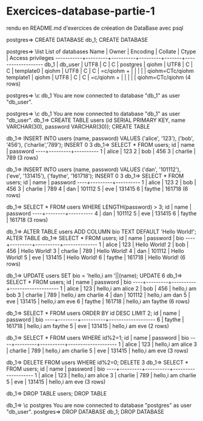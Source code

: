 # Exercices-database-partie-1
rendu en README.md d'exercices de créeation de DataBase avec psql


postgres=> CREATE DATABASE db_1;
CREATE DATABASE

postgres=> \list
                          List of databases
   Name    |  Owner  | Encoding | Collate | Ctype | Access privileges
-----------+---------+----------+---------+-------+-------------------
 db_1      | db_user | UTF8     | C       | C     |
 postgres  | qiohm   | UTF8     | C       | C     |
 template0 | qiohm   | UTF8     | C       | C     | =c/qiohm         +
           |         |          |         |       | qiohm=CTc/qiohm
 template1 | qiohm   | UTF8     | C       | C     | =c/qiohm         +
           |         |          |         |       | qiohm=CTc/qiohm
(4 rows)

postgres=> \c db_1
You are now connected to database "db_1" as user "db_user".


postgres=> \c db_1
You are now connected to database "db_1" as user "db_user".
db_1=> CREATE TABLE users (id SERIAL PRIMARY KEY, name VARCHAR(30), password VARCHAR(30));
CREATE TABLE

db_1=> INSERT INTO users (name, password) VALUES ('alice', '123'), ('bob', '456'), ('charlie','789');
INSERT 0 3
db_1=> SELECT * FROM users;
 id |  name   | password
----+---------+----------
  1 | alice   | 123
  2 | bob     | 456
  3 | charlie | 789
(3 rows)

db_1=> INSERT INTO users (name, password) VALUES ('dan', '101112'), ('eve', '131415'), ('faythe', '161718');
INSERT 0 3
db_1=> SELECT * FROM users;
 id |  name   | password
----+---------+----------
  1 | alice   | 123
  2 | bob     | 456
  3 | charlie | 789
  4 | dan     | 101112
  5 | eve     | 131415
  6 | faythe  | 161718
(6 rows)

db_1=> SELECT * FROM users WHERE LENGTH(password) > 3;
 id |  name  | password
----+--------+----------
  4 | dan    | 101112
  5 | eve    | 131415
  6 | faythe | 161718
(3 rows)

db_1=> ALTER TABLE users ADD COLUMN bio TEXT DEFAULT 'Hello World!';
ALTER TABLE
db_1=> SELECT * FROM users;
 id |  name   | password |     bio
----+---------+----------+--------------
  1 | alice   | 123      | Hello World!
  2 | bob     | 456      | Hello World!
  3 | charlie | 789      | Hello World!
  4 | dan     | 101112   | Hello World!
  5 | eve     | 131415   | Hello World!
  6 | faythe  | 161718   | Hello World!
(6 rows)

db_1=> UPDATE users SET bio = 'hello,i am '||(name);
UPDATE 6
db_1=> SELECT * FROM users;
 id |  name   | password |        bio
----+---------+----------+--------------------
  1 | alice   | 123      | hello,i am alice
  2 | bob     | 456      | hello,i am bob
  3 | charlie | 789      | hello,i am charlie
  4 | dan     | 101112   | hello,i am dan
  5 | eve     | 131415   | hello,i am eve
  6 | faythe  | 161718   | hello,i am faythe
(6 rows)

db_1=> SELECT * FROM users ORDER BY id DESC LIMIT 2;
 id |  name  | password |        bio
----+--------+----------+-------------------
  6 | faythe | 161718   | hello,i am faythe
  5 | eve    | 131415   | hello,i am eve
(2 rows)

db_1=> SELECT * FROM users WHERE id%2=1;
 id |  name   | password |        bio
----+---------+----------+--------------------
  1 | alice   | 123      | hello,i am alice
  3 | charlie | 789      | hello,i am charlie
  5 | eve     | 131415   | hello,i am eve
(3 rows)

db_1=> DELETE FROM users WHERE id%2=0;
DELETE 3
db_1=> SELECT * FROM users;
 id |  name   | password |        bio
----+---------+----------+--------------------
  1 | alice   | 123      | hello,i am alice
  3 | charlie | 789      | hello,i am charlie
  5 | eve     | 131415   | hello,i am eve
(3 rows)

db_1=> DROP TABLE users;
DROP TABLE

db_1=> \c postgres
You are now connected to database "postgres" as user "db_user".
postgres=> DROP DATABASE db_1;
DROP DATABASE
